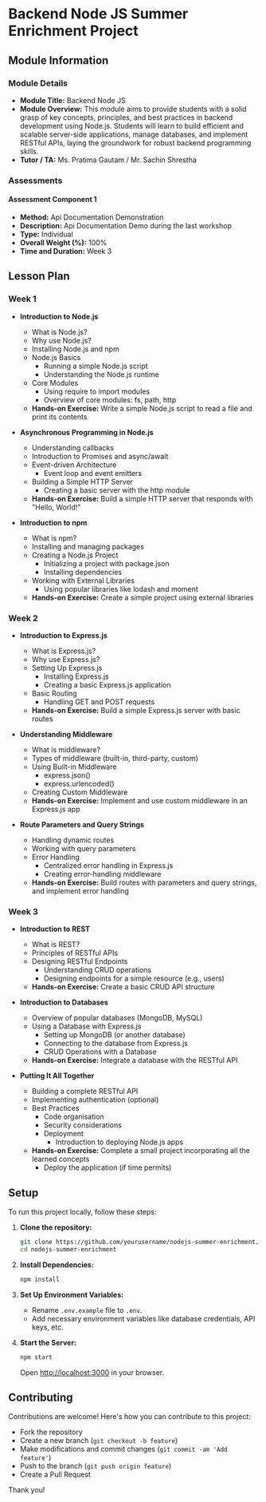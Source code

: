 # Backend Node JS Summer Enrichment Project

## Module Information

### Module Details

- **Module Title:** Backend Node JS
- **Module Overview:** This module aims to provide students with a solid grasp of key concepts, principles, and best practices in backend development using Node.js. Students will learn to build efficient and scalable server-side applications, manage databases, and implement RESTful APIs, laying the groundwork for robust backend programming skills.
- **Tutor / TA:** Ms. Pratima Gautam / Mr. Sachin Shrestha

### Assessments

#### Assessment Component 1

- **Method:** Api Documentation Demonstration
- **Description:** Api Documentation Demo during the last workshop
- **Type:** Individual
- **Overall Weight (%):** 100%
- **Time and Duration:** Week 3

## Lesson Plan

### Week 1

- **Introduction to Node.js**
  - What is Node.js?
  - Why use Node.js?
  - Installing Node.js and npm
  - Node.js Basics
    - Running a simple Node.js script
    - Understanding the Node.js runtime
  - Core Modules
    - Using require to import modules
    - Overview of core modules: fs, path, http
  - **Hands-on Exercise:** Write a simple Node.js script to read a file and print its contents

- **Asynchronous Programming in Node.js**
  - Understanding callbacks
  - Introduction to Promises and async/await
  - Event-driven Architecture
    - Event loop and event emitters
  - Building a Simple HTTP Server
    - Creating a basic server with the http module
  - **Hands-on Exercise:** Build a simple HTTP server that responds with "Hello, World!"

- **Introduction to npm**
  - What is npm?
  - Installing and managing packages
  - Creating a Node.js Project
    - Initializing a project with package.json
    - Installing dependencies
  - Working with External Libraries
    - Using popular libraries like lodash and moment
  - **Hands-on Exercise:** Create a simple project using external libraries

### Week 2

- **Introduction to Express.js**
  - What is Express.js?
  - Why use Express.js?
  - Setting Up Express.js
    - Installing Express.js
    - Creating a basic Express.js application
  - Basic Routing
    - Handling GET and POST requests
  - **Hands-on Exercise:** Build a simple Express.js server with basic routes

- **Understanding Middleware**
  - What is middleware?
  - Types of middleware (built-in, third-party, custom)
  - Using Built-in Middleware
    - express.json()
    - express.urlencoded()
  - Creating Custom Middleware
  - **Hands-on Exercise:** Implement and use custom middleware in an Express.js app

- **Route Parameters and Query Strings**
  - Handling dynamic routes
  - Working with query parameters
  - Error Handling
    - Centralized error handling in Express.js
    - Creating error-handling middleware
  - **Hands-on Exercise:** Build routes with parameters and query strings, and implement error handling

### Week 3

- **Introduction to REST**
  - What is REST?
  - Principles of RESTful APIs
  - Designing RESTful Endpoints
    - Understanding CRUD operations
    - Designing endpoints for a simple resource (e.g., users)
  - **Hands-on Exercise:** Create a basic CRUD API structure

- **Introduction to Databases**
  - Overview of popular databases (MongoDB, MySQL)
  - Using a Database with Express.js
    - Setting up MongoDB (or another database)
    - Connecting to the database from Express.js
    - CRUD Operations with a Database
  - **Hands-on Exercise:** Integrate a database with the RESTful API

- **Putting It All Together**
  - Building a complete RESTful API
  - Implementing authentication (optional)
  - Best Practices
    - Code organisation
    - Security considerations
    - Deployment
      - Introduction to deploying Node.js apps
  - **Hands-on Exercise:** Complete a small project incorporating all the learned concepts
    - Deploy the application (if time permits)

## Setup

To run this project locally, follow these steps:

1. **Clone the repository:**

   ```bash
   git clone https://github.com/yourusername/nodejs-summer-enrichment.git
   cd nodejs-summer-enrichment
   ```

2. **Install Dependencies:**

    ```bash
    npm install
    ```

3. **Set Up Environment Variables:**

    - Rename `.env.example` file to `.env`.
    - Add necessary environment variables like database credentials, API keys, etc.

4. **Start the Server:**

    ```bash
    npm start
    ```

    Open <http://localhost:3000> in your browser.

## Contributing

Contributions are welcome! Here's how you can contribute to this project:

- Fork the repository
- Create a new branch (`git checkout -b feature`)
- Make modifications and commit changes (`git commit -am 'Add feature'`)
- Push to the branch (`git push origin feature`)
- Create a Pull Request

Thank you!
